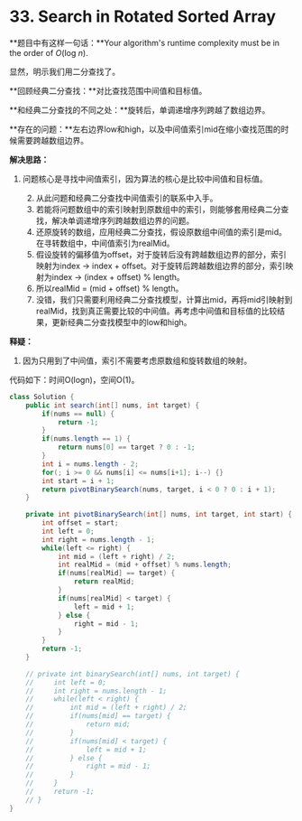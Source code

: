 #  33. Search in Rotated Sorted Array

**题目中有这样一句话：**Your algorithm's runtime complexity must be in the order of *O*(log *n*).

显然，明示我们用二分查找了。

**回顾经典二分查找：**对比查找范围中间值和目标值。

**和经典二分查找的不同之处：**旋转后，单调递增序列跨越了数组边界。

**存在的问题：**左右边界low和high，以及中间值索引mid在缩小查找范围的时候需要跨越数组边界。

**解决思路：**

1. 问题核心是寻找中间值索引，因为算法的核心是比较中间值和目标值。

 	2. 从此问题和经典二分查找中间值索引的联系中入手。
 	3. 若能将问题数组中的索引映射到原数组中的索引，则能够套用经典二分查找，解决单调递增序列跨越数组边界的问题。
 	4. 还原旋转的数组，应用经典二分查找，假设原数组中间值的索引是mid。在寻转数组中，中间值索引为realMid。
 	5. 假设旋转的偏移值为offset，对于旋转后没有跨越数组边界的部分，索引映射为index -> index + offset。对于旋转后跨越数组边界的部分，索引映射为index -> (index + offset) % length。
 	6. 所以realMid = (mid + offset) % length。
 	7. 没错，我们只需要利用经典二分查找模型，计算出mid，再将mid引映射到realMid，找到真正需要比较的中间值。再考虑中间值和目标值的比较结果，更新经典二分查找模型中的low和high。

**释疑：**

1. 因为只用到了中间值，索引不需要考虑原数组和旋转数组的映射。

代码如下：时间O(logn)，空间O(1)。

```java
class Solution {
    public int search(int[] nums, int target) {
        if(nums == null) {
            return -1;
        }
        if(nums.length == 1) {
            return nums[0] == target ? 0 : -1;
        }
        int i = nums.length - 2;
        for(; i >= 0 && nums[i] <= nums[i+1]; i--) {}
        int start = i + 1;
        return pivotBinarySearch(nums, target, i < 0 ? 0 : i + 1);
    }
    
    private int pivotBinarySearch(int[] nums, int target, int start) {
        int offset = start;
        int left = 0;
        int right = nums.length - 1;
        while(left <= right) {
            int mid = (left + right) / 2;
            int realMid = (mid + offset) % nums.length;
            if(nums[realMid] == target) {
                return realMid;
            }
            if(nums[realMid] < target) {
                left = mid + 1;
            } else {
                right = mid - 1;
            }
        }
        return -1;
    }
    
    // private int binarySearch(int[] nums, int target) {
    //     int left = 0;
    //     int right = nums.length - 1;
    //     while(left < right) {
    //         int mid = (left + right) / 2;
    //         if(nums[mid] == target) {
    //             return mid;
    //         }
    //         if(nums[mid] < target) {
    //             left = mid + 1;
    //         } else {
    //             right = mid - 1;
    //         }
    //     }
    //     return -1;
    // }
}
```

